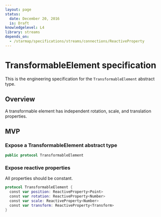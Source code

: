 ```yaml
---
layout: page
status:
  date: December 20, 2016
  is: Draft
knowledgelevel: L4
library: streams
depends_on:
  - /starmap/specifications/streams/connections/ReactiveProperty
---
```


# TransformableElement specification

This is the engineering specification for the `TransformableElement` abstract type.

## Overview

A transformable element has independent rotation, scale, and translation properties.

## MVP

### Expose a TransformableElement abstract type

```swift
public protocol TransformableElement
```

### Expose reactive properties

All properties should be constant.

```swift
protocol TransformableElement {
  const var position: ReactiveProperty<Point>
  const var rotation: ReactiveProperty<Number>
  const var scale: ReactiveProperty<Number>
  const var transform: ReactiveProperty<Transform>
}
```
